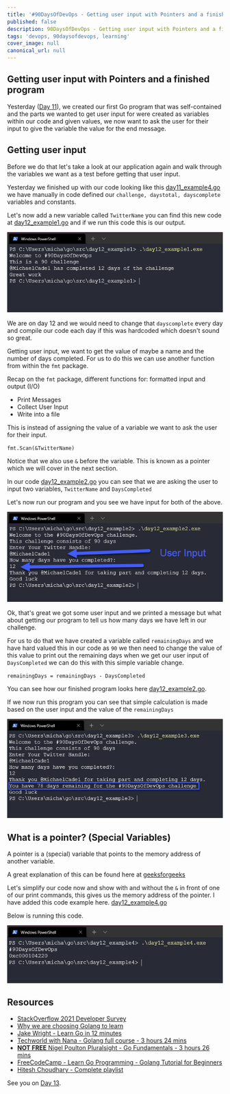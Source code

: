 ```yaml
---
title: '#90DaysOfDevOps - Getting user input with Pointers and a finished program'
published: false
description: 90DaysOfDevOps - Getting user input with Pointers and a finished program
tags: 'devops, 90daysofdevops, learning'
cover_image: null
canonical_url: null
---
```

## Getting user input with Pointers and a finished program

Yesterday ([Day 11](day11.md)), we created our first Go program that was self-contained and the parts we wanted to get user input for were created as variables within our code and given values, we now want to ask the user for their input to give the variable the value for the end message. 

## Getting user input

Before we do that let's take a look at our application again and walk through the variables we want as a test before getting that user input. 

Yesterday we finished up with our code looking like this [day11_example4.go](Go/day11_example4.go) we have manually in code defined our `challenge, daystotal, dayscomplete` variables and constants. 

Let's now add a new variable called `TwitterName` you can find this new code at [day12_example1.go](Go/day12_example1.go) and if we run this code this is our output. 

![](Images/Day12_Go1.png)

We are on day 12 and we would need to change that `dayscomplete` every day and compile our code each day if this was hardcoded which doesn't sound so great. 

Getting user input, we want to get the value of maybe a name and the number of days completed. For us to do this we can use another function from within the `fmt` package. 

Recap on the `fmt` package, different functions for: formatted input and output (I/O)

- Print Messages 
- Collect User Input 
- Write into a file 

This is instead of assigning the value of a variable we want to ask the user for their input.  

```
fmt.Scan(&TwitterName)
```
Notice that we also use `&` before the variable. This is known as a pointer which we will cover in the next section. 

In our code [day12_example2.go](Go/day12_example2.go) you can see that we are asking the user to input two variables, `TwitterName` and `DaysCompleted`

Let's now run our program and you see we have input for both of the above. 

![](Images/Day12_Go2.png)

Ok, that's great we got some user input and we printed a message but what about getting our program to tell us how many days we have left in our challenge.

For us to do that we have created a variable called `remainingDays` and we have hard valued this in our code as `90` we then need to change the value of this value to print out the remaining days when we get our user input of `DaysCompleted` we can do this with this simple variable change. 

```
remainingDays = remainingDays - DaysCompleted
```
You can see how our finished program looks here [day12_example2.go](Go/day12_example3.go). 

If we now run this program you can see that simple calculation is made based on the user input and the value of the `remainingDays`

![](Images/Day12_Go3.png)

## What is a pointer? (Special Variables)

A pointer is a (special) variable that points to the memory address of another variable. 

A great explanation of this can be found here at [geeksforgeeks](https://www.geeksforgeeks.org/pointers-in-golang/)

Let's simplify our code now and show with and without the `&` in front of one of our print commands, this gives us the memory address of the pointer. I have added this code example here. [day12_example4.go](Go/day12_example4.go) 

Below is running this code. 

![](Images/Day12_Go4.png)

## Resources

- [StackOverflow 2021 Developer Survey](https://insights.stackoverflow.com/survey/2021)
- [Why we are choosing Golang to learn](https://www.youtube.com/watch?v=7pLqIIAqZD4&t=9s)
- [Jake Wright - Learn Go in 12 minutes](https://www.youtube.com/watch?v=C8LgvuEBraI&t=312s) 
- [Techworld with Nana - Golang full course - 3 hours 24 mins](https://www.youtube.com/watch?v=yyUHQIec83I) 
- [**NOT FREE** Nigel Poulton Pluralsight - Go Fundamentals - 3 hours 26 mins](https://www.pluralsight.com/courses/go-fundamentals) 
- [FreeCodeCamp -  Learn Go Programming - Golang Tutorial for Beginners](https://www.youtube.com/watch?v=YS4e4q9oBaU&t=1025s) 
- [Hitesh Choudhary - Complete playlist](https://www.youtube.com/playlist?list=PLRAV69dS1uWSR89FRQGZ6q9BR2b44Tr9N) 

See you on [Day 13](day13.md).

